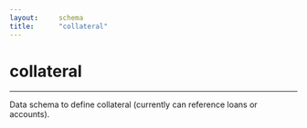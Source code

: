 ```yaml
---
layout:		schema
title:		"collateral"
---
```


# collateral

---

Data schema to define collateral (currently can reference loans or accounts).